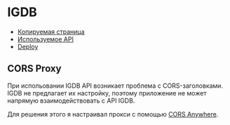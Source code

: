 # IGDB

- [Копируемая страница](https://www.igdb.com/top-100/games)
- [Используемое API](https://api-docs.igdb.com/#examples)
- [Deploy](https://igdb-nv.netlify.app/)

## CORS Proxy

При испольовании IGDB API возникает проблема c CORS-заголовками. IGDB не предлагает их настройку, поэтому приложение не может напрямую взаимодействовать с API IGDB.

Для решения этого я настраивал прокси с помощью [CORS Anywhere](https://github.com/Rob--W/cors-anywhere).
